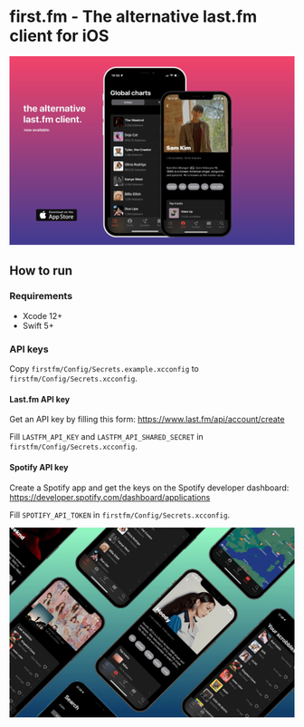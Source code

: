 # first.fm - The alternative last.fm client for iOS

![](./assets/banner.png)

## How to run

### Requirements

- Xcode 12+
- Swift 5+

### API keys

Copy `firstfm/Config/Secrets.example.xcconfig` to `firstfm/Config/Secrets.xcconfig`.

#### Last.fm API key

Get an API key by filling this form: https://www.last.fm/api/account/create

Fill `LASTFM_API_KEY` and `LASTFM_API_SHARED_SECRET` in `firstfm/Config/Secrets.xcconfig`.

#### Spotify API key

Create a Spotify app and get the keys on the Spotify developer dashboard: https://developer.spotify.com/dashboard/applications

Fill `SPOTIFY_API_TOKEN` in `firstfm/Config/Secrets.xcconfig`.

![](./assets/screenshots.png)
